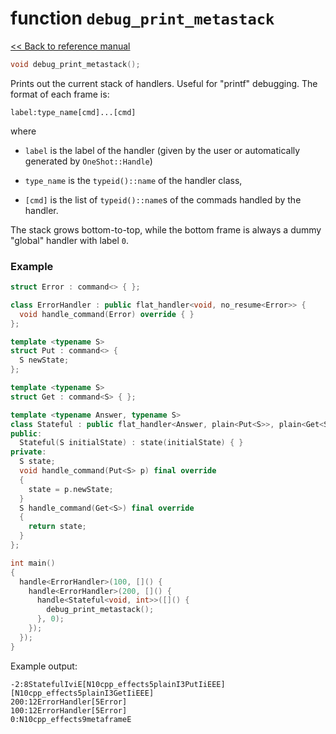# function `debug_print_metastack`

[<< Back to reference manual](refman.md)

```cpp
void debug_print_metastack();
```

Prints out the current stack of handlers. Useful for "printf" debugging. The format of each frame is:

```
label:type_name[cmd]...[cmd]
```

where

- `label` is the label of the handler (given by the user or automatically generated by `OneShot::Handle`)

- `type_name` is the `typeid()::name` of the handler class,

- `[cmd]` is the list of `typeid()::name`s of the commads handled by the handler.

The stack grows bottom-to-top, while the bottom frame is always a dummy "global" handler with label `0`.

### Example

```cpp
struct Error : command<> { };

class ErrorHandler : public flat_handler<void, no_resume<Error>> {
  void handle_command(Error) override { }
};

template <typename S>
struct Put : command<> {
  S newState;
};

template <typename S>
struct Get : command<S> { };

template <typename Answer, typename S>
class Stateful : public flat_handler<Answer, plain<Put<S>>, plain<Get<S>>> {
public:
  Stateful(S initialState) : state(initialState) { }
private:
  S state;
  void handle_command(Put<S> p) final override
  {
    state = p.newState;
  }
  S handle_command(Get<S>) final override
  {
    return state;
  }
};

int main()
{
  handle<ErrorHandler>(100, []() {
    handle<ErrorHandler>(200, []() {
      handle<Stateful<void, int>>([]() {
        debug_print_metastack();
      }, 0);
    });
  });
}
```

Example output:

```
-2:8StatefulIviE[N10cpp_effects5plainI3PutIiEEE][N10cpp_effects5plainI3GetIiEEE]
200:12ErrorHandler[5Error]
100:12ErrorHandler[5Error]
0:N10cpp_effects9metaframeE
```
